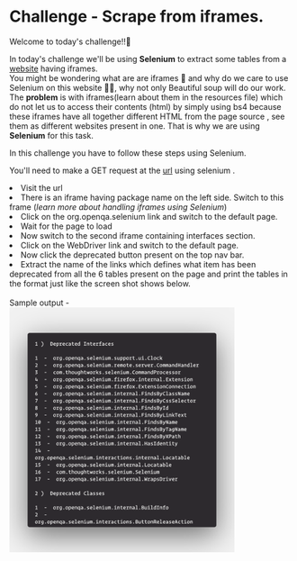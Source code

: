 # Challenge - Scrape from iframes.
Welcome to today's challenge!!👋

In today's challenge we'll be using **Selenium** to extract some tables from a <a href="https://www.selenium.dev/selenium/docs/api/java/index.html">website</a> having iframes. <br>
You might be wondering what are are iframes 🤔 and why do we care to use Selenium on this website 🤷‍♂️, why not only Beautiful soup will do our work. <br>
The **problem** is with iframes(learn about them in the resources file) which do not let us to access their contents (html) by simply using bs4 because these iframes have all together different HTML from the page source , see them as different websites present in one. That is why we are using **Selenium** for this task.

In this challenge you have to follow these steps using Selenium.
<p>You'll  need to make a GET request at the <a href="https://www.selenium.dev/selenium/docs/api/java/index.html">url</a> using selenium .<br>
<li>Visit the url
<li>There is an iframe having package name on the left side. Switch to this frame (<i>learn more about handling iframes using Selenium</i>)
<li>Click on the org.openqa.selenium link and switch to the default page.
<li>Wait for the page to load
<li>Now switch to the second iframe containing interfaces section.
<li>Click on the WebDriver link and switch to the default page.
<li>Now click the deprecated button present on the top nav bar.
<li>Extract the name of the links which defines what item has been deprecated from all the 6 tables present on the page and print the tables in the format just like the screen shot shows below.
<br><br>
 Sample output - <br> 
<img width="400" src="./ss1.png"